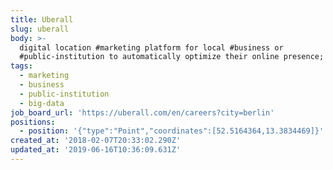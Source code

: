```yaml
---
title: Uberall
slug: uberall
body: >-
  digital location #marketing platform for local #business or
  #public-institution to automatically optimize their online presence; #big-data
tags:
  - marketing
  - business
  - public-institution
  - big-data
job_board_url: 'https://uberall.com/en/careers?city=berlin'
positions:
  - position: '{"type":"Point","coordinates":[52.5164364,13.3834469]}'
created_at: '2018-02-07T20:33:02.290Z'
updated_at: '2019-06-16T10:36:09.631Z'
---
```


